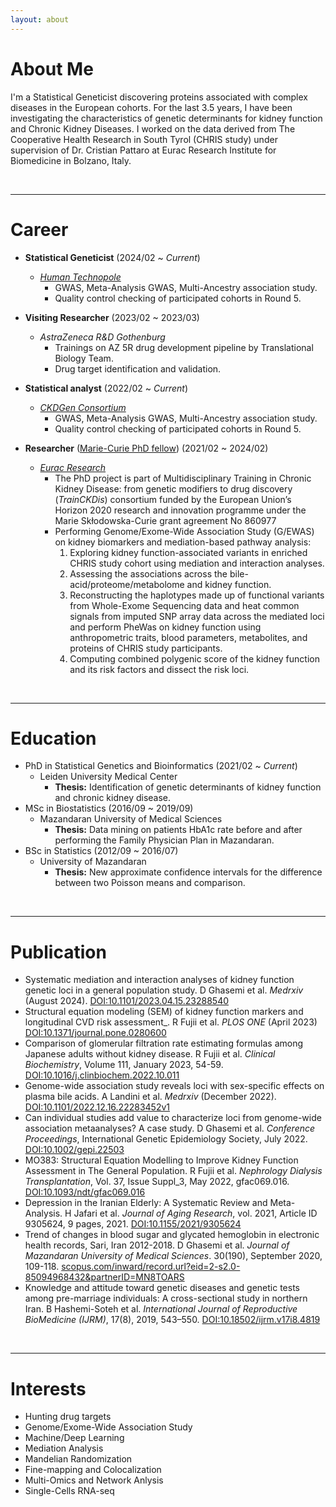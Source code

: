 ```yaml
---
layout: about 
---
```


# About Me
I'm a Statistical Geneticist discovering proteins associated with complex diseases in the European cohorts. For the last 3.5 years, I have been investigating the characteristics of genetic determinants for kidney function and Chronic Kidney Diseases. I worked on the data derived from The Cooperative Health Research in South Tyrol (CHRIS study) under supervision of Dr. Cristian Pattaro at Eurac Research Institute for Biomedicine in Bolzano, Italy. 

<br/>

---

# Career
* **Statistical Geneticist** (2024/02 ~ *Current*)
  - [_Human Technopole_](https://humantechnopole.it/en/people/dariush-ghasemi-semeskandeh/)
    * GWAS, Meta-Analysis GWAS, Multi-Ancestry association study.
    * Quality control checking of participated cohorts in Round 5.

* **Visiting Researcher** (2023/02 ~ 2023/03)
  * _AstraZeneca R&D Gothenburg_
    * Trainings on AZ 5R drug development pipeline by Translational Biology Team.
    * Drug target identification and validation.

* **Statistical analyst** (2022/02 ~ *Current*)
  * [_CKDGen Consortium_](http://ckdgen.imbi.uni-freiburg.de/)
    * GWAS, Meta-Analysis GWAS, Multi-Ancestry association study.
    * Quality control checking of participated cohorts in Round 5.

* **Researcher** ([Marie-Curie PhD fellow](https://www.trainckdis.eu/consortium/fellows/dariush-ghasemi)) (2021/02 ~ 2024/02)
  * [_Eurac Research_](https://www.eurac.edu/en/)
    * The PhD project is part of Multidisciplinary Training in Chronic Kidney Disease: from genetic modifiers to drug discovery (_TrainCKDis_) consortium funded by the European Union’s Horizon 2020 research and innovation programme under the Marie Skłodowska-Curie grant agreement No 860977 
    * Performing Genome/Exome-Wide Association Study (G/EWAS) on kidney biomarkers and mediation-based pathway analysis:
      1. Exploring kidney function-associated variants in enriched CHRIS study cohort using mediation and interaction analyses.
      2. Assessing the associations across the bile-acid/proteome/metabolome and kidney function.
      3. Reconstructing the haplotypes made up of functional variants from Whole-Exome Sequencing data and heat common signals from imputed SNP array data across the mediated loci and perform PheWas on kidney function using anthropometric traits, blood parameters, metabolites, and proteins of CHRIS study participants.
      4. Computing combined polygenic score of the kidney function and its risk factors and dissect the risk loci.

<br/>

---

# Education
* PhD in Statistical Genetics and Bioinformatics (2021/02 ~ *Current*)
  * Leiden University Medical Center
    * **Thesis:** Identification of genetic determinants of kidney function and chronic kidney disease.
* MSc in Biostatistics (2016/09 ~ 2019/09)
  * Mazandaran University of Medical Sciences
    * **Thesis:** Data mining on patients HbA1c rate before and after performing the Family Physician Plan in Mazandaran.
* BSc in Statistics (2012/09 ~ 2016/07)
  * University of Mazandaran
    * **Thesis:** New approximate confidence intervals for the difference between two Poisson means and comparison. 

<br/>

---

# Publication
* Systematic mediation and interaction analyses of kidney function genetic loci in a general population study. D Ghasemi et al. _Medrxiv_ (August 2024). [DOI:10.1101/2023.04.15.23288540](https://www.medrxiv.org/content/10.1101/2023.04.15.23288540v2)
* Structural equation modeling (SEM) of kidney function markers and longitudinal CVD risk assessment_. R Fujii et al. _PLOS ONE_ (April 2023) [DOI:10.1371/journal.pone.0280600](https://journals.plos.org/plosone/article?id=10.1371/journal.pone.0280600)
* Comparison of glomerular filtration rate estimating formulas among Japanese adults without kidney disease. R Fujii et al. _Clinical Biochemistry_, Volume 111, January 2023, 54-59. [DOI:10.1016/j.clinbiochem.2022.10.011](https://www.sciencedirect.com/science/article/pii/S0009912022002351?via%3Dihub)
* Genome-wide association study reveals loci with sex-specific effects on plasma bile acids. A Landini et al. _Medrxiv_ (December 2022). [DOI:10.1101/2022.12.16.22283452v1](https://www.medrxiv.org/content/10.1101/2022.12.16.22283452v1)
* Can individual studies add value to characterize loci from genome-wide association metaanalyses? A case study. D Ghasemi et al. _Conference Proceedings_, International Genetic Epidemiology Society, July 2022. [DOI:10.1002/gepi.22503](https://onlinelibrary.wiley.com/doi/10.1002/gepi.22503)
* MO383: Structural Equation Modelling to Improve Kidney Function Assessment in The General Population. R Fujii et al. _Nephrology Dialysis Transplantation_, Vol. 37, Issue Suppl_3, May 2022, gfac069.016. [DOI:10.1093/ndt/gfac069.016](https://academic.oup.com/ndt/article/37/Supplement_3/gfac069.016/6578161)
* Depression in the Iranian Elderly: A Systematic Review and Meta-Analysis. H Jafari et al. _Journal of Aging Research_, vol. 2021, Article ID 9305624, 9 pages, 2021. [DOI:10.1155/2021/9305624](https://www.hindawi.com/journals/jar/2021/9305624/)
* Trend of changes in blood sugar and glycated hemoglobin in electronic health records, Sari, Iran 2012-2018. D Ghasemi et al. _Journal of Mazandaran University of Medical Sciences_. 30(190), September 2020, 109-118. [scopus.com/inward/record.url?eid=2-s2.0-85094968432&partnerID=MN8TOARS](http://www.scopus.com/inward/record.url?eid=2-s2.0-85094968432&partnerID=MN8TOARS)
* Knowledge and attitude toward genetic diseases and genetic tests among pre-marriage individuals: A cross-sectional study in northern Iran. B Hashemi-Soteh et al. _International Journal of Reproductive BioMedicine (IJRM)_, 17(8), 2019, 543–550. [DOI:10.18502/ijrm.v17i8.4819](https://knepublishing.com/index.php/ijrm/article/view/4819)

<br/>

---

# Interests
- Hunting drug targets
- Genome/Exome-Wide Association Study
- Machine/Deep Learning
- Mediation Analysis
- Mandelian Randomization
- Fine-mapping and Colocalization  
- Multi-Omics and Network Anlysis
- Single-Cells RNA-seq
